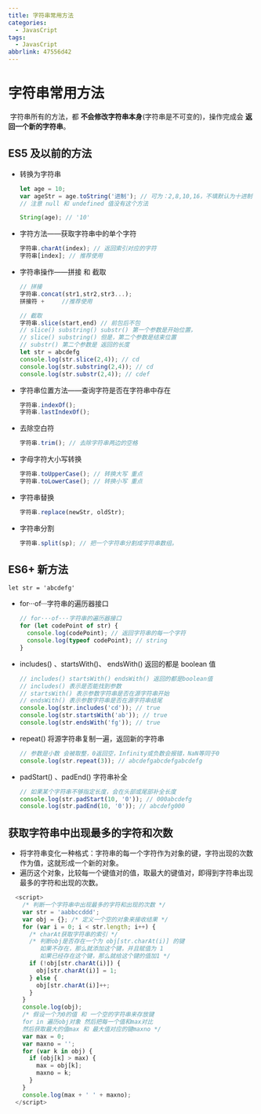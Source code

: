 ```yaml
---
title: 字符串常用方法
categories:
  - JavasCript
tags:
  - JavasCript
abbrlink: 47556d42
---
```


<!-- more -->

# 字符串常用方法

​ 字符串所有的方法，都 **不会修改字符串本身**(字符串是不可变的)，操作完成会 **返回一个新的字符串**。

## ES5 及以前的方法

- 转换为字符串

  ```javascript
  let age = 10;
  var ageStr = age.toString('进制'); // 可为：2,8,10,16，不填默认为十进制
  // 注意 null 和 undefined 值没有这个方法

  String(age); // '10'
  ```

- 字符方法——获取字符串中的单个字符

  ```javascript
  字符串.charAt(index); // 返回索引对应的字符
  字符串[index]; // 推荐使用
  ```

- 字符串操作——拼接 和 截取

  ```javascript
  // 拼接
  字符串.concat(str1,str2,str3...);
  拼接符 +     //推荐使用

  // 截取
  字符串.slice(start,end) // 前包后不包
  // slice() substring() substr() 第一个参数是开始位置，
  // slice() substring() 但是，第二个参数是结束位置
  // substr() 第二个参数是 返回的长度
  let str = abcdefg
  console.log(str.slice(2,4)); // cd
  console.log(str.substring(2,4)); // cd
  console.log(str.substr(2,4)); // cdef
  ```

- 字符串位置方法——查询字符是否在字符串中存在

  ```javascript
  字符串.indexOf();
  字符串.lastIndexOf();
  ```

- 去除空白符

  ```javascript
  字符串.trim(); // 去除字符串两边的空格
  ```

- 字母字符大小写转换

  ```javascript
  字符串.toUpperCase(); // 转换大写 重点
  字符串.toLowerCase(); // 转换小写 重点
  ```

- 字符串替换

  ```javascript
  字符串.replace(newStr, oldStr);
  ```

- 字符串分割

  ```javascript
  字符串.split(sp); // 把一个字符串分割成字符串数组。
  ```

## ES6+ 新方法

`let str = 'abcdefg'`

- for···of···字符串的遍历器接口

  ```javascript
  // for···of···字符串的遍历器接口
  for (let codePoint of str) {
    console.log(codePoint); // 返回字符串的每一个字符
    console.log(typeof codePoint); // string
  }
  ```

- includes() 、startsWith()、 endsWith() 返回的都是 boolean 值

  ```javascript
  // includes() startsWith() endsWith() 返回的都是boolean值
  // includes() 表示是否能找到参数
  // startsWith() 表示参数字符串是否在源字符串开始
  // endsWith() 表示参数字符串是否在源字符串结尾
  console.log(str.includes('cd')); // true
  console.log(str.startsWith('ab')); // true
  console.log(str.endsWith('fg')); // true
  ```

- repeat() 将源字符串复制一遍，返回新的字符串

  ```javascript
  // 参数是小数 会被取整，0返回空，Infinity或负数会报错，NaN等同于0
  console.log(str.repeat(3)); // abcdefgabcdefgabcdefg
  ```

- padStart() 、padEnd() 字符串补全

  ```javascript
  // 如果某个字符串不够指定长度，会在头部或尾部补全长度
  console.log(str.padStart(10, '0')); // 000abcdefg
  console.log(str.padEnd(10, '0')); // abcdefg000
  ```

## 获取字符串中出现最多的字符和次数

- 将字符串变化一种格式：字符串的每一个字符作为对象的键，字符出现的次数作为值，这就形成一个新的对象。
- 遍历这个对象，比较每一个键值对的值，取最大的键值对，即得到字符串出现最多的字符和出现的次数。

```js
  <script>
    /* 判断一个字符串中出现最多的字符和出现的次数 */
    var str = 'aabbccddd';
    var obj = {}; /* 定义一个空的对象来接收结果 */
    for (var i = 0; i < str.length; i++) {
      /* charAt获取字符串的索引 */
      /* 判断obj是否存在一个为 obj[str.charAt(i)] 的键
         如果不存在，那么就添加这个键，并且赋值为 1
         如果已经存在这个键，那么就给这个键的值加1 */
      if (!obj[str.charAt(i)]) {
        obj[str.charAt(i)] = 1;
      } else {
        obj[str.charAt(i)]++;
      }
    }
    console.log(obj);
    /* 假设一个为0的值 和 一个空的字符串来存放键
    for in 遍历obj对象 然后把每一个值和max对比
    然后获取最大的值max 和 最大值对应的键maxno */
    var max = 0;
    var maxno = '';
    for (var k in obj) {
      if (obj[k] > max) {
        max = obj[k];
        maxno = k;
      }
    }
    console.log(max + ' ' + maxno);
  </script>

```
